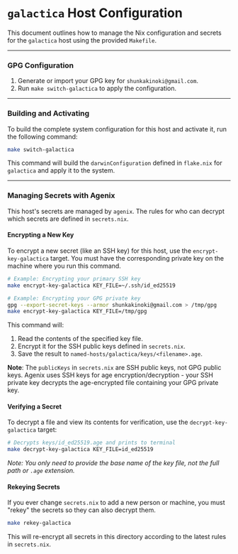 # `galactica` Host Configuration

This document outlines how to manage the Nix configuration and secrets for the `galactica` host using the provided `Makefile`.

---

### GPG Configuration

1.  Generate or import your GPG key for `shunkakinoki@gmail.com`.
2.  Run `make switch-galactica` to apply the configuration.

---

### Building and Activating

To build the complete system configuration for this host and activate it, run the following command:

```bash
make switch-galactica
```

This command will build the `darwinConfiguration` defined in `flake.nix` for `galactica` and apply it to the system.

---

### Managing Secrets with Agenix

This host's secrets are managed by `agenix`. The rules for who can decrypt which secrets are defined in `secrets.nix`.

#### Encrypting a New Key

To encrypt a new secret (like an SSH key) for this host, use the `encrypt-key-galactica` target. You must have the corresponding private key on the machine where you run this command.

```bash
# Example: Encrypting your primary SSH key
make encrypt-key-galactica KEY_FILE=~/.ssh/id_ed25519

# Example: Encrypting your GPG private key
gpg --export-secret-keys --armor shunkakinoki@gmail.com > /tmp/gpg
make encrypt-key-galactica KEY_FILE=/tmp/gpg
```

This command will:

1. Read the contents of the specified key file.
2. Encrypt it for the SSH public keys defined in `secrets.nix`.
3. Save the result to `named-hosts/galactica/keys/<filename>.age`.

**Note**: The `publicKeys` in `secrets.nix` are SSH public keys, not GPG public keys. Agenix uses SSH keys for age encryption/decryption - your SSH private key decrypts the age-encrypted file containing your GPG private key.

#### Verifying a Secret

To decrypt a file and view its contents for verification, use the `decrypt-key-galactica` target:

```bash
# Decrypts keys/id_ed25519.age and prints to terminal
make decrypt-key-galactica KEY_FILE=id_ed25519
```

_Note: You only need to provide the base name of the key file, not the full path or `.age` extension._

#### Rekeying Secrets

If you ever change `secrets.nix` to add a new person or machine, you must "rekey" the secrets so they can also decrypt them.

```bash
make rekey-galactica
```

This will re-encrypt all secrets in this directory according to the latest rules in `secrets.nix`.
